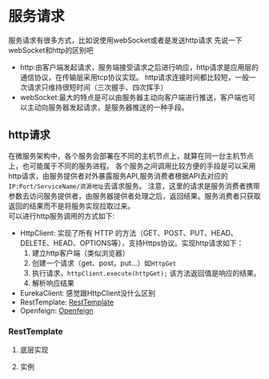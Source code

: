 # 服务请求

服务请求有很多方式，比如说使用webSocket或者是发送http请求 先说一下webSocket和http的区别吧

- http:由客户端发起请求，服务端接受请求之后进行响应，http请求是应用层的通信协议，在传输层采用tcp协议实现。 http请求连接时间都比较短，一般一次请求只维持很短时间（三次握手、四次挥手）
- webSocket:最大的特点是可以由服务器主动向客户端进行推送，客户端也可以主动向服务器发起请求，是服务器推送的一种手段。

## http请求

在微服务架构中，各个服务会部署在不同的主机节点上，就算在同一台主机节点上，也可能属于不同的服务进程。
各个服务之间调用比较方便的手段是可以采用http请求，由服务提供者对外暴露服务API,服务消费者根据API去对应的`IP:Port/ServiceName/资源地址`去请求服务。
注意，这里的请求是服务消费者携带参数去访问服务提供者，由服务器提供者处理之后，返回结果。服务消费者只获取返回的结果而不是将服务实现拉取过来。  
可以进行http服务调用的方式如下:

- HttpClient: 实现了所有 HTTP 的方法（GET、POST、PUT、HEAD、DELETE、HEAD、OPTIONS等），支持Https协议。实现http请求如下：
    1. 建立http客户端（类似浏览器）
    2. 创建一个请求（get、post，put...）如`HttpGet`
    3. 执行请求，`httpClient.execute(httpGet);` 该方法返回值是响应的结果。
    4. 解析响应结果
- EurekaClient: 感觉跟HttpClient没什么区别
- RestTemplate: [RestTemplate](#RestTemplate)
- Openfeign: [Openfeign](#Openfeign)

### RestTemplate

1. 底层实现

2. 实例

